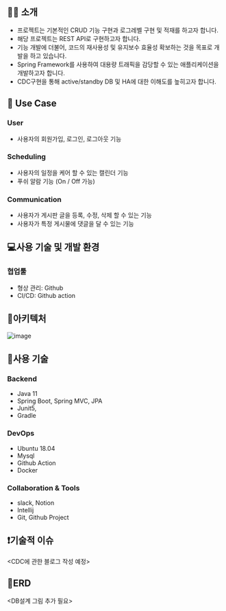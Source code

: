 
## 💁‍♀️ 소개
- 프로젝트는 기본적인 CRUD 기능 구현과 로그레벨 구현 및 적재를 하고자 합니다.
- 해당 프로젝트는 REST API로 구현하고자 합니다.
- 기능 개발에 더불어, 코드의 재사용성 및 유지보수 효율성 확보하는 것을 목표로 개발을 하고 있습니다.
- Spring Framework를 사용하여 대용량 트래픽을 감당할 수 있는 애플리케이션을 개발하고자 합니다.
- CDC구현을 통해 active/standby DB 및 HA에 대한 이해도를 높히고자 합니다.

## 🎈 Use Case

### User
- 사용자의 회원가입, 로그인, 로그아웃 기능 

### Scheduling
- 사용자의 일정을 케어 할 수 있는 캘린더 기능
- 푸쉬 알람 기능 (On / Off 가능)

### Communication
- 사용자가 게시판 글을 등록, 수정, 삭제 할 수 있는 기능
- 사용자가 특정 게시물에 댓글을 달 수 있는 기능


## 💻사용 기술 및 개발 환경

### 협업툴

- 형상 관리: Github
- CI/CD: Github action


## 🌌아키텍처

![image](https://user-images.githubusercontent.com/70564639/200108288-b0a5497e-6c1d-4196-a4e4-52598e361986.png)


## 🔧사용 기술

### Backend

- Java 11
- Spring Boot, Spring MVC, JPA
- Junit5,
- Gradle

### DevOps

- Ubuntu 18.04
- Mysql
- Github Action
- Docker

### Collaboration & Tools

- slack, Notion
- Intellij
- Git, Github Project

## ❗기술적 이슈
<CDC에 관한 블로그 작성 예정>


## 📖ERD

<DB설계 그림 추가 필요>
